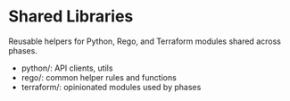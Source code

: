 ﻿# Shared Libraries

Reusable helpers for Python, Rego, and Terraform modules shared across phases.

- python/: API clients, utils
- rego/: common helper rules and functions
- terraform/: opinionated modules used by phases
